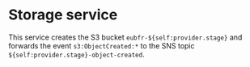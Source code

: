 # Storage service

This service creates the S3 bucket `eubfr-${self:provider.stage}` and forwards the event `s3:ObjectCreated:*` to the SNS topic `${self:provider.stage}-object-created`.

